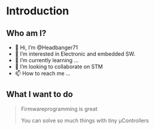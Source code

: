 # Introduction
## Who am I?
- 👋 Hi, I’m @Headbanger71
- 👀 I’m interested in Electronic and embedded SW.
- 🌱 I’m currently learning ...
- 💞️ I’m looking to collaborate on STM
- 📫 How to reach me ...

## What I want to do
> Firmwareprogramming is great
> 
> You can solve so much things with tiny µControllers

<!---
Headbanger71/Headbanger71 is a ✨ special ✨ repository because its `README.md` (this file) appears on your GitHub profile.
You can click the Preview link to take a look at your changes.
--->
